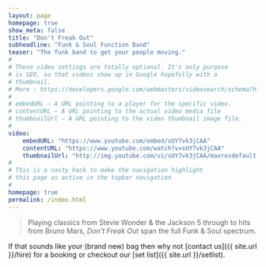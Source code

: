 ```yaml
---
layout: page
homepage: true
show_meta: false
title: "Don't Freak Out"
subheadline: "Funk & Soul Function Band"
teaser: "The funk band to get your people moving."
#
# These video settings are totally optional. It's only purpose
# is SEO, so that videos show up in Google hopefully with a 
# thumbnail.
# More › https://developers.google.com/webmasters/videosearch/schema?hl=en&rd=1
#
# embedURL – A URL pointing to a player for the specific video.
# contentURL – A URL pointing to the actual video media file
# thumbnailUrl – A URL pointing to the video thumbnail image file.
#
video:
    embedURL: "https://www.youtube.com/embed/sUY7vk3jCAA"
    contentURL: "https://www.youtube.com/watch?v=sUY7vk3jCAA"
    thumbnailUrl: "http://img.youtube.com/vi/sUY7vk3jCAA/maxresdefault.jpg"
#
# This is a nasty hack to make the navigation highlight
# this page as active in the topbar navigation
#
homepage: true
permalink: /index.html
---
```

<!--more-->

> Playing classics from Stevie Wonder & the Jackson 5 through to hits from Bruno Mars, *Don't Freak Out* span the full Funk & Soul spectrum.

If that sounds like your (brand new) bag then why not [contact us]({{ site.url }}/hire) for a booking or checkout our [set list]({{ site.url }}/setlist).

